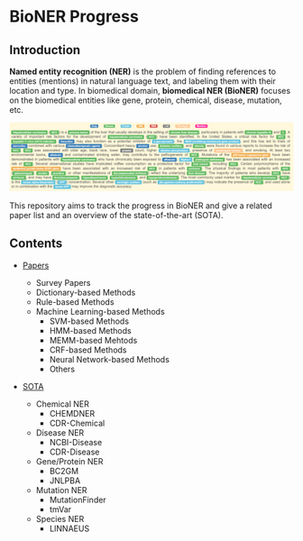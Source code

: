 # BioNER Progress #
## Introduction ##
**Named entity recognition (NER)** is the problem of finding references to entities (mentions) in natural language text, and labeling them with their location and type. In biomedical domain, **biomedical NER (BioNER)** focuses on the biomedical entities like gene, protein, chemical, disease, mutation, etc. 

![image](/image/bioner.png)

 This repository aims to track the progress in BioNER and give a related paper list and an overview of the state-of-the-art (SOTA).
## Contents ##
- [Papers](BioNER_paper.md)
    - Survey Papers
    - Dictionary-based Methods
    - Rule-based Methods
    - Machine Learning-based Methods
        -  SVM-based Methods
        -  HMM-based Methods
        -  MEMM-based Mehtods
        -  CRF-based Methods
        -  Neural Network-based Methods
        -  Others

- [SOTA](BioNER_sota.md)
    - Chemical NER
        -  CHEMDNER
        -  CDR-Chemical
    - Disease NER
        -  NCBI-Disease
        -  CDR-Disease
    - Gene/Protein NER
        -  BC2GM
        -  JNLPBA
    - Mutation NER
        -  MutationFinder
        -  tmVar
    - Species NER
        -  LINNAEUS
